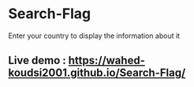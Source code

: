 # Search-Flag
Enter your country to display the information about it

## Live demo : https://wahed-koudsi2001.github.io/Search-Flag/
